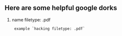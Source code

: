 ## Here are some helpful google dorks
1. name filetype: .pdf 
        
        example `hacking filetype: .pdf`
